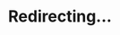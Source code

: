 ---
title: Redirecting...
layout: redirect
sitemap: false
permalink: /results/Czechia
redirect_to: /results/CZE/
---